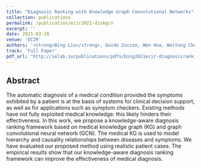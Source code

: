 ```yaml
---
title: "Diagnosis Ranking with Knowledge Graph Convolutional Networks"
collection: publications
permalink: /publication/ecir2021-diskgcn
excerpt: ''
date: 2021-03-28
venue: 'ECIR'
authors: '<strong>Bing Liu</strong>, Guido Zuccon, Wen Hua, Weitong Chen'
track: 'Full Paper'
pdf_url: "http://ielab.io/publications/pdfs/bing2021ecir-diagnosisranking.pdf"
---
```


## Abstract


The automatic diagnosis of a medical condition provided the symptoms exhibited
by a patient is at the basis of systems for clinical decision support, as well as for applications
such as symptom checkers. Existing methods have not fully exploited medical knowledge:
this likely hinders their effectiveness. In this work, we propose a knowledge-aware diagnosis
ranking framework based on medical knowledge graph (KG) and graph convolutional neural
network (GCN). The medical KG is used to model hierarchy and causality relationships between diseases and symptoms. We have evaluated our proposed method using realistic patient
cases. The empirical results show that our knowledge-aware diagnosis ranking framework can
improve the effectiveness of medical diagnosis.


